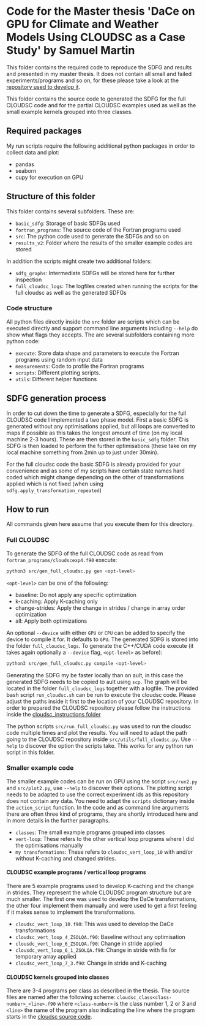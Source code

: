 # Code for the Master thesis 'DaCe on GPU for Climate and Weather Models Using CLOUDSC as a Case Study' by Samuel Martin

This folder contains the required code to reproduce the SDFG and results and presented in my master thesis. It does not
contain all small and failed experiments/programs and so on, for these please take a look at the 
[repository used to develop it](https://github.com/Sajohn-CH/dace/tree/thesis_playground).

This folder contains the source code to generated the SDFG for the full CLOUDSC code and for the partial CLOUDSC
examples used as well as the small example kernels grouped into three classes.

## Required packages
My run scripts require the following additional python packages in order to collect data and plot:

- pandas
- seaborn
- cupy for execution on GPU

## Structure of this folder
This folder contains several subfolders. These are:

- `basic_sdfg`: Storage of basic SDFGs used
- `fortran_programs`: The source code of the Fortran programs used
- `src`: The python code used to generate the SDFGs and so on
- `results_v2`: Folder where the results of the smaller example codes are stored

In addition the scripts might create two additional folders:
- `sdfg_graphs`: Intermediate SDFGs will be stored here for further inspection
- `full_cloudsc_logs`: The logfiles created when running the scripts for the full cloudsc as well as the generated SDFGs

### Code structure
All python files directly inside the `src` folder are scripts which can be executed directly and support command line
arguments including `--help` do show what flags they accepts. The are several subfolders containing more python code:

- `execute`: Store data shape and parameters to execute the Fortran programs using random input data
- `measurements`: Code to profile the Fortran programs
- `scripts`: Different plotting scripts.
- `utils`: Different helper functions


## SDFG generation process
In order to cut down the time to generate a SDFG, especially for the full CLOUDSC code I implemented a two phase model.
First a basic SDFG is generated without any optimisations applied, but all loops are converted to maps if possible as
this takes the longest amount of time (on my local machine 2-3 hours). These are then stored in the `basic_sdfg` folder.
This SDFG is then loaded to perform the further optimisations (these take on my local machine something from 2min up to
just under 30min). 

For the full cloudsc code the basic SDFG is already provided for your convenience and as some of my scripts have certain
state names hard coded which might change depending on the other of transformations applied which is not fixed (when
using `sdfg.apply_transformation_repeated`)

## How to run
All commands given here assume that you execute them for this directory.

### Full CLOUDSC

To generate the SDFG of the full CLOUDSC code as read from `fortran_programs/cloudscexp4.f90` execute:
```bash
python3 src/gen_full_cloudsc.py gen <opt-level>
```
`<opt-level>` can be one of the following:

- baseline: Do not apply any specific optimization
- k-caching: Apply K-caching only
- change-strides: Apply the change in strides / change in array order optimization
- all: Apply both optimizations

An optional `--device` with either `GPU` or `CPU` can be added to specify the device to compile it for. It defaults to
`GPU`. The generated SDFG is stored into the folder `full_cloudsc_logs`. To generate the C++/CUDA code execute (it takes
again optionally a `--device` flag, `<opt-level>` as before):
```bash
python3 src/gen_full_cloudsc.py compile <opt-level>
```

Generating the SDFG my be faster locally than on ault, in this case the generated SDFG needs to be copied to ault using
`scp`. The graph will be located in the folder `full_cloudsc_logs` together with a logfile. The provided bash script
`run_cloudsc.sh` can be run to execute the cloudsc code. Please adjust the paths inside it first to the location of your
CLOUDSC repository. In order to prepared the CLOUDSC repository please follow the instructions inside the
[cloudsc_instructions folder](cloudsc_instructions/README.md)

The python scripts `src/run_full_cloudsc.py` was used to run the cloudsc code multiple times and plot the results. You
will need to adapt the path going to the CLOUDSC repository inside `src/utils/full_cloudsc.py`. Use `--help` to
discover the option the scripts take. This works for any python run script in this folder.


### Smaller example code
The smaller example codes can be run on GPU using the script `src/run2.py` and `src/plot2.py`, use `--help` to discover
their options. The plotting script needs to be adapted to use the correct experiment ids as this repository does not
contain any data. You need to adapt the `scripts` dictionary inside the `action_script` function. In the code and as
command line arguments there are often three kind of programs, they are shortly introduced here and in more details in
the further paragraphs.

- `classes`: The small example programs grouped into classes
- `vert-loop`: These refers to the other vertical loop programs where I did the optimisations manually
- `my transformations`: These refers to `cloudsc_vert_loop_10` with and/or without K-caching and changed strides.

#### CLOUDSC example programs / vertical loop programs
There are 5 example programs used to develop K-caching and the change in strides. They represent the whole CLOUDSC
program structure but are much smaller. The first one was used to develop the DaCe transformations, the other four
implement them manually and were used to get a first feeling if it makes sense to implement the transformations.

- `cloudsc_vert_loop_10.f90`: This was used to develop the DaCe transformations
- `cloudsc_vert_loop_4_ZSOLQA.f90`: Baseline without any optimisation
- `clousdc_vert_loop_6_ZSOLQA.f90`: Change in stride applied
- `clousdc_vert_loop_6_1_ZSOLQA.f90`: Change in stride with fix for temporary array applied
- `cloudsc_vert_loop_7_3.f90`: Change in stride and K-caching

#### CLOUDSC kernels grouped into classes
There are 3-4 programs per class as described in the thesis. The source files are named after the following scheme:
`cloudsc_class<class-number>_<line>.f90` where `<class-number>` is the class number 1, 2 or 3 and `<line>` the name of
the program also indicating the line where the program starts in the [cloudsc source code](https://github.com/ecmwf-ifs/dwarf-p-cloudsc/blob/main/src/cloudsc_fortran/cloudsc.F90).
